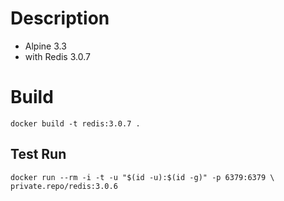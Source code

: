 # Description
- Alpine 3.3
- with Redis 3.0.7

# Build
```
docker build -t redis:3.0.7 .
```

## Test Run
```
docker run --rm -i -t -u "$(id -u):$(id -g)" -p 6379:6379 \
private.repo/redis:3.0.6
```
